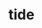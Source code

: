 ---
category: 4-letters
denotation: null
name: tide
reference_link: https://www.etymonline.com/word/tide
root_language: null
root_name: null
title: tide
type: free
word_sums:
- respelling: tide
  sum: 'Tide + '
---